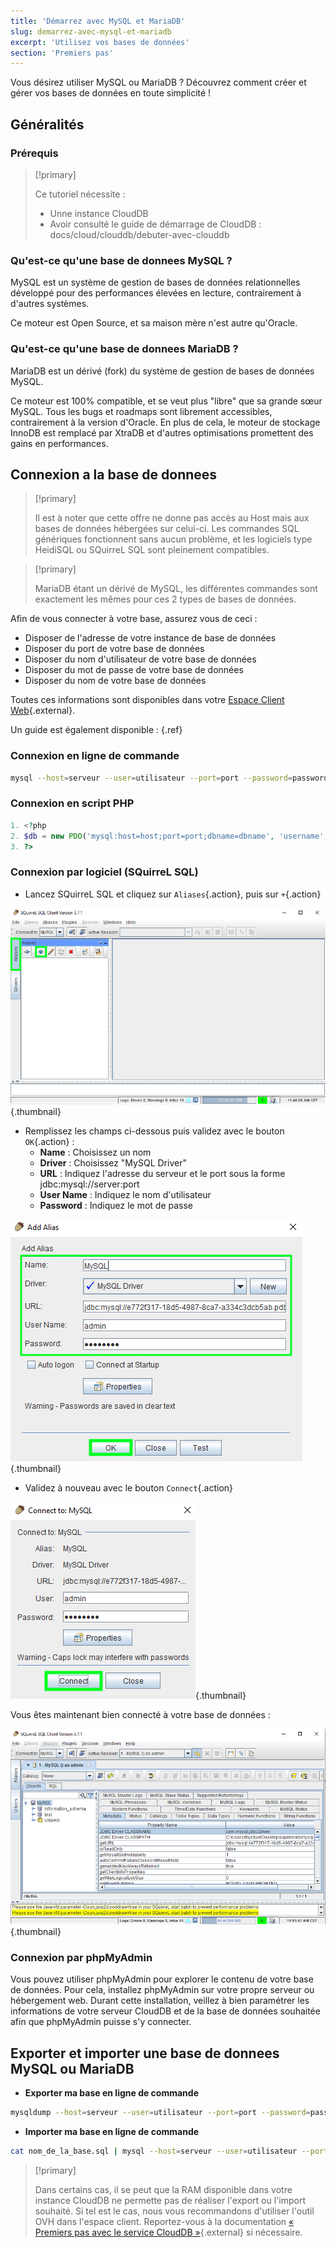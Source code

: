 ```yaml
---
title: 'Démarrez avec MySQL et MariaDB'
slug: demarrez-avec-mysql-et-mariadb
excerpt: 'Utilisez vos bases de données'
section: 'Premiers pas'
---
```


Vous désirez utiliser MySQL ou MariaDB ? Découvrez comment créer et gérer vos bases de données en toute simplicité !


## Généralités

### Prérequis


> [!primary]
>
> Ce tutoriel nécessite :
> - Unne instance CloudDB
> - Avoir consulté le guide de démarrage de CloudDB : docs/cloud/clouddb/debuter-avec-clouddb
>

### Qu'est-ce qu'une base de donnees MySQL ?
MySQL est un système de gestion de bases de données relationnelles développé pour des performances élevées en lecture, contrairement à d'autres systèmes.

Ce moteur est Open Source, et sa maison mère n'est autre qu'Oracle.


### Qu'est-ce qu'une base de donnees MariaDB ?
MariaDB est un dérivé (fork) du système de gestion de bases de données MySQL.

Ce moteur est 100% compatible, et se veut plus "libre" que sa grande sœur MySQL. Tous les bugs et roadmaps sont librement accessibles, contrairement à la version d'Oracle. En plus de cela, le moteur de stockage InnoDB est remplacé par XtraDB et d'autres optimisations promettent des gains en performances.


## Connexion a la base de donnees


> [!primary]
>
> Il est à noter que cette offre ne donne pas accès au Host mais aux bases de données hébergées sur celui-ci. Les commandes SQL génériques fonctionnent sans aucun problème, et les logiciels type HeidiSQL ou SQuirreL SQL sont pleinement compatibles.
> 



> [!primary]
>
> MariaDB étant un dérivé de MySQL, les différentes commandes sont exactement les mêmes pour ces 2 types de bases de données.
> 

Afin de vous connecter à votre base, assurez vous de ceci :

- Disposer de l'adresse de votre instance de base de données
- Disposer du port de votre base de données
- Disposer du nom d'utilisateur de votre base de données
- Disposer du mot de passe de votre base de données
- Disposer du nom de votre base de données

Toutes ces informations sont disponibles dans votre [Espace Client Web](https://www.ovh.com/manager/web/){.external}.

Un guide est également disponible : [](debuter-avec-clouddbguide.fr-fr.md){.ref}


### Connexion en ligne de commande

```bash
mysql --host=serveur --user=utilisateur --port=port --password=password nom_de_la_base
```


### Connexion en script PHP

```php
1. <?php
2. $db = new PDO('mysql:host=host;port=port;dbname=dbname', 'username', 'password');
3. ?>
```


### Connexion par logiciel (SQuirreL SQL)
- Lancez SQuirreL SQL et cliquez sur `Aliases`{.action}, puis sur `+`{.action}


![launch SQuirreL SQL](images/1.PNG){.thumbnail}

- Remplissez les champs ci-dessous puis validez avec le bouton `OK`{.action} :
    - **Name** : Choisissez un nom
    - **Driver** : Choisissez "MySQL Driver"
    - **URL** : Indiquez l'adresse du serveur et le port sous la forme jdbc:mysql://server:port
    - **User Name** : Indiquez le nom d'utilisateur
    - **Password** : Indiquez le mot de passe


![config connection](images/2.PNG){.thumbnail}

- Validez à nouveau avec le bouton `Connect`{.action}


![valid connection](images/3.PNG){.thumbnail}

Vous êtes maintenant bien connecté à votre base de données :


![config connection](images/4.PNG){.thumbnail}


### Connexion par phpMyAdmin
Vous pouvez utiliser phpMyAdmin pour explorer le contenu de votre base de données. Pour cela, installez phpMyAdmin sur votre propre serveur ou hébergement web. Durant cette installation, veillez à bien paramétrer les informations de votre serveur CloudDB et de la base de données souhaitée afin que phpMyAdmin puisse s'y connecter.

## Exporter et importer une base de donnees MySQL ou MariaDB

- **Exporter ma base en ligne de commande**

```bash
mysqldump --host=serveur --user=utilisateur --port=port --password=password nom_de_la_base > nom_de_la_base.sql
```

- **Importer ma base en ligne de commande**

```bash
cat nom_de_la_base.sql | mysql --host=serveur --user=utilisateur --port=port --password=password nom_de_la_base
```

> [!primary]
>
> Dans certains cas, il se peut que la RAM disponible dans votre instance CloudDB ne permette pas de réaliser l'export ou l'import souhaité. Si tel est le cas, nous vous recommandons d'utiliser l'outil OVH dans l'espace client. Reportez-vous à la documentation [« Premiers pas avec le service CloudDB »](https://docs.ovh.com/fr/clouddb/debuter-avec-clouddb/#importation-dune-base-de-donnees){.external} si nécessaire.
>